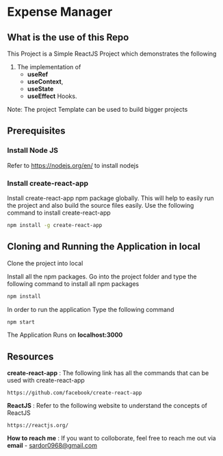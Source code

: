 #  Expense Manager 

## What is the use of this Repo

This Project is a Simple ReactJS Project which demonstrates the following
1. The implementation of 
   - **useRef**
   -  **useContext**,
   -  **useState** 
   -  **useEffect** 
 Hooks.


Note: The project Template can be used to build bigger projects

## Prerequisites

### Install Node JS
Refer to https://nodejs.org/en/ to install nodejs

### Install create-react-app
Install create-react-app npm package globally. This will help to easily run the project and also build the source files easily. Use the following command to install create-react-app

```bash
npm install -g create-react-app
```

## Cloning and Running the Application in local

Clone the project into local

Install all the npm packages. Go into the project folder and type the following command to install all npm packages

```bash
npm install
```

In order to run the application Type the following command

```bash
npm start
```

The Application Runs on **localhost:3000**


## Resources

**create-react-app** : The following link has all the commands that can be used with create-react-app

`https://github.com/facebook/create-react-app`

**ReactJS** : Refer to  the following website to understand the concepts of ReactJS

`https://reactjs.org/`

**How to reach me** : If you want to colloborate, feel free to reach me out via **email** - [sardor0968@gmail.com](sardor0968@gmail.com)
